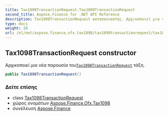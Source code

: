```yaml
---
title: Tax1098TransactionRequest.Tax1098TransactionRequest
second_title: Aspose.Finance for .NET API Reference
description: Tax1098TransactionRequest κατασκευαστής. Αρχικοποιεί μια νέα παρουσία τουTax1098TransactionRequest τάξη.
type: docs
weight: 10
url: /el/net/aspose.finance.ofx.tax1098/tax1098transactionrequest/tax1098transactionrequest/
---
```

## Tax1098TransactionRequest constructor

Αρχικοποιεί μια νέα παρουσία του[`Tax1098TransactionRequest`](../) τάξη.

```csharp
public Tax1098TransactionRequest()
```

### Δείτε επίσης

* class [Tax1098TransactionRequest](../)
* χώρος ονομάτων [Aspose.Finance.Ofx.Tax1098](../../tax1098transactionrequest/)
* συνέλευση [Aspose.Finance](../../../)


